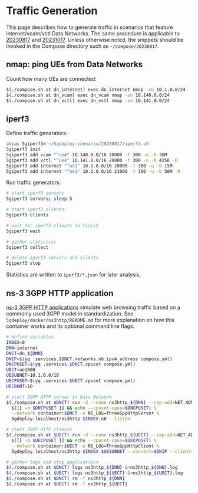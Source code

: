 # Traffic Generation

This page describes how to generate traffic in scenarios that feature internet/vcam/vctl Data Networks.
The same procedure is applicable to [20230817](README.md) and [20231017](../20231017/README.md).
Unless otherwise noted, the snippets should be invoked in the Compose directory such as `~/compose/20230817`.

## nmap: ping UEs from Data Networks

Count how many UEs are connected:

```bash
$(./compose.sh at dn_internet) exec dn_internet nmap -sn 10.1.0.0/24
$(./compose.sh at dn_vcam) exec dn_vcam nmap -sn 10.140.0.0/24
$(./compose.sh at dn_vctl) exec dn_vctl nmap -sn 10.141.0.0/24
```

## iperf3

Define traffic generators:

```bash
alias 5giperf3='~/5gdeploy-scenario/20230817/iperf3.sh'
5giperf3 init
5giperf3 add vcam "^ue4" 10.140.0.0/16 20000 -t 300 -u -b 36M
5giperf3 add vctl "^ue4" 10.141.0.0/16 20000 -t 300 -u -b 425K -R
5giperf3 add internet "^ue1" 10.1.0.0/16 20000 -t 300 -u -b 15M
5giperf3 add internet "^ue1" 10.1.0.0/16 21000 -t 300 -u -b 50M -R
```

Run traffic generators:

```bash
# start iperf3 servers
5giperf3 servers; sleep 5

# start iperf3 clients
5giperf3 clients

# wait for iperf3 clients to finish
5giperf3 wait

# gather statistics
5giperf3 collect

# delete iperf3 servers and clients
5giperf3 stop
```

Statistics are written to `iperf3/*.json` for later analysis.

## ns-3 3GPP HTTP application

[ns-3 3GPP HTTP applications](https://www.nsnam.org/docs/release/3.35/models/html/applications.html) simulate web browsing traffic based on a commonly used 3GPP model in standardization.
See `5gdeploy/docker/ns3http/README.md` for more explanation on how this container works and its optional command line flags.

```bash
# define variables
INDEX=0
DNN=internet
DNCT=dn_${DNN}
DNIP=$(yq .services.$DNCT.networks.n6.ipv4_address compose.yml)
DNCPUSET=$(yq .services.$DNCT.cpuset compose.yml)
UECT=ue1000
UESUBNET=10.1.0.0/16
UECPUSET=$(yq .services.$UECT.cpuset compose.yml)
UECOUNT=10

# start 3GPP HTTP server in Data Network
$(./compose.sh at $DNCT) run -d --name ns3http_${DNN} --cap-add=NET_ADMIN --device /dev/net/tun \
  $([[ -n $DNCPUSET ]] && echo --cpuset-cpus=$DNCPUSET) \
  --network container:$DNCT -e NS_LOG=ThreeGppHttpServer \
  5gdeploy.localhost/ns3http $INDEX n6 --listen

# start 3GPP HTTP clients
$(./compose.sh at $UECT) run -d --name ns3http_${UECT} --cap-add=NET_ADMIN --device /dev/net/tun \
  $([[ -n $UECPUSET ]] && echo --cpuset-cpus=$UECPUSET) \
  --network container:$UECT -e NS_LOG=ThreeGppHttpClient \
  5gdeploy.localhost/ns3http $INDEX $UESUBNET --connect=$DNIP --clients=$UECOUNT

# gather logs and stop applications
$(./compose.sh at $DNCT) logs ns3http_${DNN} &>ns3http_${DNN}.log
$(./compose.sh at $UECT) logs ns3http_${UECT} &>ns3http_${UECT}.log
$(./compose.sh at $DNCT) rm -f ns3http_${DNN}
$(./compose.sh at $UECT) rm -f ns3http_${UECT}
```
